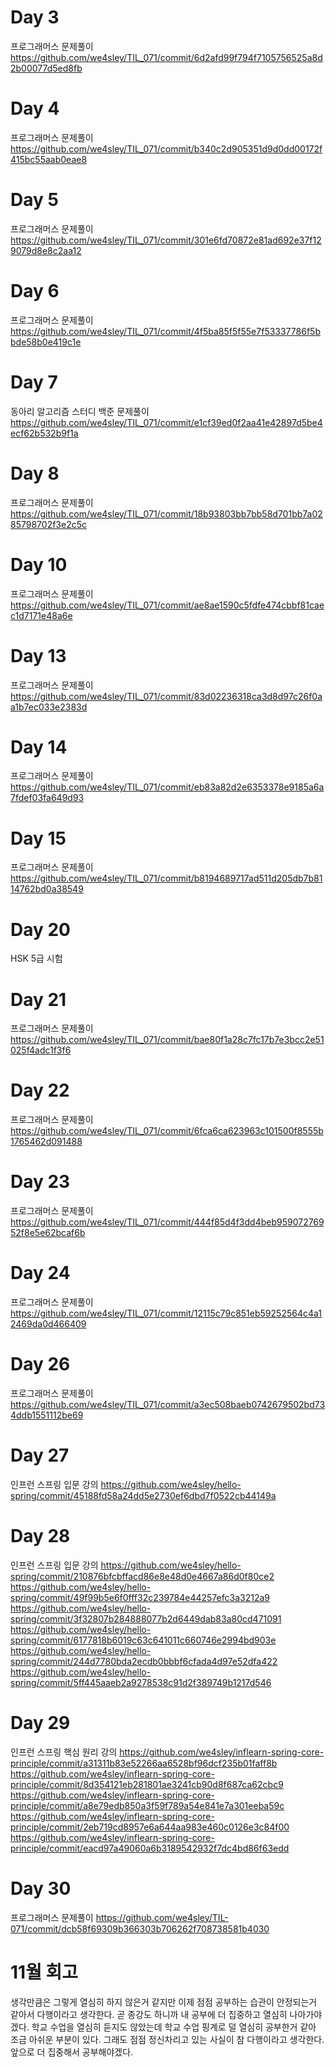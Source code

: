 # Day 3
프로그래머스 문제풀이
https://github.com/we4sley/TIL_071/commit/6d2afd99f794f7105756525a8d2b00077d5ed8fb

# Day 4
프로그래머스 문제풀이
https://github.com/we4sley/TIL_071/commit/b340c2d905351d9d0dd00172f415bc55aab0eae8

# Day 5
프로그래머스 문제풀이
https://github.com/we4sley/TIL_071/commit/301e6fd70872e81ad692e37f129079d8e8c2aa12

# Day 6
프로그래머스 문제풀이
https://github.com/we4sley/TIL_071/commit/4f5ba85f5f55e7f53337786f5bbde58b0e419c1e

# Day 7
동아리 알고리즘 스터디 백준 문제풀이
https://github.com/we4sley/TIL_071/commit/e1cf39ed0f2aa41e42897d5be4ecf62b532b9f1a

# Day 8
프로그래머스 문제풀이
https://github.com/we4sley/TIL_071/commit/18b93803bb7bb58d701bb7a0285798702f3e2c5c

# Day 10
프로그래머스 문제풀이
https://github.com/we4sley/TIL_071/commit/ae8ae1590c5fdfe474cbbf81caec1d7171e48a6e

# Day 13
프로그래머스 문제풀이
https://github.com/we4sley/TIL_071/commit/83d02236318ca3d8d97c26f0aa1b7ec033e2383d

# Day 14
프로그래머스 문제풀이
https://github.com/we4sley/TIL_071/commit/eb83a82d2e6353378e9185a6a7fdef03fa649d93

# Day 15
프로그래머스 문제풀이
https://github.com/we4sley/TIL_071/commit/b8194689717ad511d205db7b8114762bd0a38549

# Day 20
HSK 5급 시험

# Day 21
프로그래머스 문제풀이
https://github.com/we4sley/TIL_071/commit/bae80f1a28c7fc17b7e3bcc2e51025f4adc1f3f6

# Day 22
프로그래머스 문제풀이
https://github.com/we4sley/TIL_071/commit/6fca6ca623963c101500f8555b1765462d091488

# Day 23
프로그래머스 문제풀이
https://github.com/we4sley/TIL_071/commit/444f85d4f3dd4beb95907276952f8e5e62bcaf6b

# Day 24
프로그래머스 문제풀이
https://github.com/we4sley/TIL_071/commit/12115c79c851eb59252564c4a12469da0d466409

# Day 26
프로그래머스 문제풀이
https://github.com/we4sley/TIL_071/commit/a3ec508baeb0742679502bd734ddb1551112be69

# Day 27
인프런 스프링 입문 강의
https://github.com/we4sley/hello-spring/commit/45188fd58a24dd5e2730ef6dbd7f0522cb44149a

# Day 28
인프런 스프링 입문 강의
https://github.com/we4sley/hello-spring/commit/210876bfcbffacd86e8e48d0e4667a86d0f80ce2
https://github.com/we4sley/hello-spring/commit/49f99b5e6f0fff32c239784e44257efc3a3212a9
https://github.com/we4sley/hello-spring/commit/3f32807b284888077b2d6449dab83a80cd471091
https://github.com/we4sley/hello-spring/commit/6177818b6019c63c641011c660746e2994bd903e
https://github.com/we4sley/hello-spring/commit/244d7780bda2ecdb0bbbf6cfada4d97e52dfa422
https://github.com/we4sley/hello-spring/commit/5ff445aaeb2a9278538c91d2f389749b1217d546

# Day 29
인프런 스프링 핵심 원리 강의
https://github.com/we4sley/inflearn-spring-core-principle/commit/a31311b83e52266aa6528bf96dcf235b01faff8b
https://github.com/we4sley/inflearn-spring-core-principle/commit/8d354121eb281801ae3241cb90d8f687ca62cbc9
https://github.com/we4sley/inflearn-spring-core-principle/commit/a8e79edb850a3f59f789a54e841e7a301eeba59c
https://github.com/we4sley/inflearn-spring-core-principle/commit/2eb719cd8957e6a644aa983e460c0126e3c84f00
https://github.com/we4sley/inflearn-spring-core-principle/commit/eacd97a49060a6b3189542932f7dc4bd86f63edd

# Day 30
프로그래머스 문제풀이
https://github.com/we4sley/TIL-071/commit/dcb58f69309b366303b706262f708738581b4030


# 11월 회고
생각만큼은 그렇게 열심히 하지 않은거 같지만 이제 점점 공부하는 습관이 안정되는거 같아서 다행이라고 생각한다. 곧 종강도 하니까 내 공부에 더 집중하고 열심히 나아가야겠다. 학교 수업을 열심히 듣지도 않았는데 학교 수업 핑계로 덜 열심히 공부한거 같아 조금 아쉬운 부분이 있다. 그래도 점점 정신차리고 있는 사실이 참 다행이라고 생각한다. 앞으로 더 집중해서 공부해야겠다.